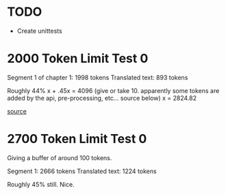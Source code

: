 # TODO  
- Create unittests


# 2000 Token Limit Test 0
Segment 1 of chapter 1: 1998 tokens
Translated text: 893 tokens

Roughly 44%
x + .45x = 4096 (give or take 10. apparently some tokens are added by the api, pre-processing, etc... source below)
x = 2824.82

[source](https://learn.microsoft.com/en-us/azure/ai-services/openai/how-to/chatgpt?pivots=programming-language-chat-completions)


# 2700 Token Limit Test 0
Giving a buffer of around 100 tokens.

Segment 1: 2666 tokens
Translated text: 1224 tokens

Roughly 45% still. Nice.


